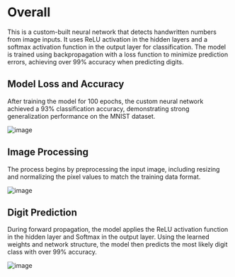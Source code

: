 # Overall
This is a custom-built neural network that detects handwritten numbers from image inputs. It uses ReLU activation in the hidden layers and a softmax activation function in the output layer for classification. The model is trained using backpropagation with a loss function to minimize prediction errors, achieving over 99% accuracy when predicting digits.

## Model Loss and Accuracy
After training the model for 100 epochs, the custom neural network achieved a 93% classification accuracy, demonstrating strong generalization performance on the MNIST dataset.

![image](https://github.com/user-attachments/assets/91184897-456f-499a-a45c-8b708916a055)

## Image Processing
The process begins by preprocessing the input image, including resizing and normalizing the pixel values to match the training data format.

![image](https://github.com/user-attachments/assets/39bb7102-4218-44a3-8a01-4cac3ac752be)

## Digit Prediction

During forward propagation, the model applies the ReLU activation function in the hidden layer and Softmax in the output layer. Using the learned weights and network structure, the model then predicts the most likely digit class with over 99% accuracy.

![image](https://github.com/user-attachments/assets/8e082818-b156-4ef9-8b46-e3e98840439f)

